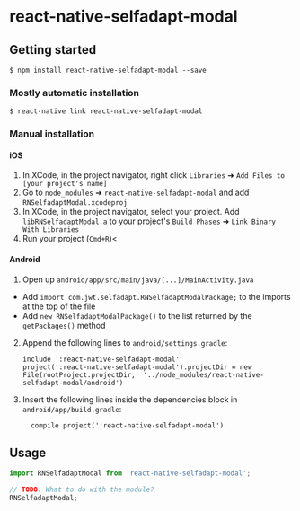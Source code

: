 
# react-native-selfadapt-modal

## Getting started

`$ npm install react-native-selfadapt-modal --save`

### Mostly automatic installation

`$ react-native link react-native-selfadapt-modal`

### Manual installation


#### iOS

1. In XCode, in the project navigator, right click `Libraries` ➜ `Add Files to [your project's name]`
2. Go to `node_modules` ➜ `react-native-selfadapt-modal` and add `RNSelfadaptModal.xcodeproj`
3. In XCode, in the project navigator, select your project. Add `libRNSelfadaptModal.a` to your project's `Build Phases` ➜ `Link Binary With Libraries`
4. Run your project (`Cmd+R`)<

#### Android

1. Open up `android/app/src/main/java/[...]/MainActivity.java`
  - Add `import com.jwt.selfadapt.RNSelfadaptModalPackage;` to the imports at the top of the file
  - Add `new RNSelfadaptModalPackage()` to the list returned by the `getPackages()` method
2. Append the following lines to `android/settings.gradle`:
  	```
  	include ':react-native-selfadapt-modal'
  	project(':react-native-selfadapt-modal').projectDir = new File(rootProject.projectDir, 	'../node_modules/react-native-selfadapt-modal/android')
  	```
3. Insert the following lines inside the dependencies block in `android/app/build.gradle`:
  	```
      compile project(':react-native-selfadapt-modal')
  	```


## Usage
```javascript
import RNSelfadaptModal from 'react-native-selfadapt-modal';

// TODO: What to do with the module?
RNSelfadaptModal;
```
  